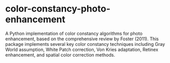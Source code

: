 # color-constancy-photo-enhancement
A Python implementation of color constancy algorithms for photo enhancement,   based on the comprehensive review by Foster (2011). This package implements   several key color constancy techniques including Gray World assumption,   White Patch correction, Von Kries adaptation, Retinex enhancement, and   spatial color correction methods.
